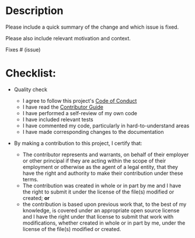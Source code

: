 <!--
# Foreword

    We are happy to accept contributions from our users 🚀.

    For more details on how to contribute see
    [CONTRIBUTING.md](https://github.com/whiteprints/whiteprints/blob/main/CONTRIBUTING.md).

    We follow (and lint) Pull Requests names according to
    [Angular commit format](https://gist.github.com/brianclements/841ea7bffdb01346392c#file-commit-formatting-md)

    If this is your first contribution, feel free to add yourself as a
    contributor. To do so comment the pull request with:
    @all-contributors please add @<username> for <contributions>.
    Please refer to the documentation of allcontributors to see the list of
    [contribution types](https://allcontributors.org/docs/en/emoji-key#docsNav)
-->

# Description

Please include a quick summary of the change and which issue is fixed.

Please also include relevant motivation and context.

Fixes # (issue)

# Checklist:

  - Quality check

    - I agree to follow this project's [Code of Conduct](https://github.com/whiteprints/whiteprints/blob/main/CODE_OF_CONDUCT.md)
    - I have read the [Contributor Guide](https://github.com/whiteprints/whiteprints/blob/main/CONTRIBUTING.md)
    - I have performed a self-review of my own code
    - I have included relevant tests
    - I have commented my code, particularly in hard-to-understand areas
    - I have made corresponding changes to the documentation

  - By making a contribution to this project, I certify that:

    - The contributor represents and warrants, on behalf of their employer or
      other principal if they are acting within the scope of their employment
      or otherwise as the agent of a legal entity, that they have the right and
      authority to make their contribution under these terms.
    - The contribution was created in whole or in part by me and I have the
      right to submit it under the license of the file(s) modified or created;
      **or**
    - the contribution is based upon previous work that, to the best of my
      knowledge, is covered under an appropriate open source license and I have
      the right under that license to submit that work with modifications,
      whether created in whole or in part by me, under the license of the
      file(s) modified or created.
